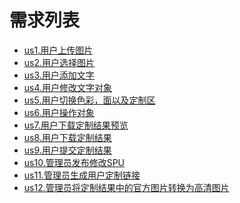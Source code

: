 需求列表
=======

* [us1.用户上传图片](index.html#us1.用户上传图片.md)
* [us2.用户选择图片](index.html#us2.用户选择图片.md)
* [us3.用户添加文字](index.html#us3.用户添加文字.md)
* [us4.用户修改文字对象](index.html#us4.用户修改文字对象.md)
* [us5.用户切换色彩，面以及定制区](index.html#us5.用户切换色彩，面以及定制区.md)
* [us6.用户操作对象](index.html#us6.用户操作对象.md)
* [us7.用户下载定制结果预览](index.html#us7.用户下载定制结果预览.md)
* [us8.用户下载定制结果](index.html#us8.用户下载定制结果.md)
* [us9.用户提交定制结果](index.html#us9.用户提交定制结果.md)
* [us10.管理员发布修改SPU](index.html#us10.管理员发布修改SPU.md)
* [us11.管理员生成用户定制链接](index.html#us11.管理员生成用户定制链接.md)
* [us12.管理员将定制结果中的官方图片转换为高清图片](index.html#us12.管理员将定制结果中的官方图片转换为高清图片.md)
